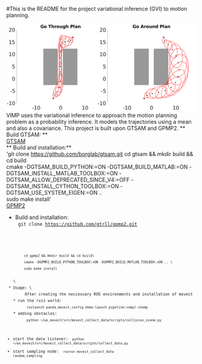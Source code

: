 
#This is the README for the project variational inference (GVI) to motion planning.

![Planning using Gaussian variational inference (GVI)](comparison.png)
VIMP uses the variational inference to approach the motion planning problem as a probability inference. It models the trajectories using a mean and also a covariance. This project is built upon GTSAM and GPMP2.
 ** Build GTSAM: ** \
[GTSAM](https://github.com/borglab/gtsam)    
 ** Build and installation:**\
   'git clone https://github.com/borglab/gtsam.git 
   cd gtsam && mkdir build && cd build\
   cmake -DGTSAM_BUILD_PYTHON:=ON -DGTSAM_BUILD_MATLAB:=ON -DGTSAM_INSTALL_MATLAB_TOOLBOX:=ON -DGTSAM_ALLOW_DEPRECATED_SINCE_V4:=OFF -DGTSAM_INSTALL_CYTHON_TOOLBOX:=ON  -DGTSAM_USE_SYSTEM_EIGEN:=ON .. \
   sudo make install'
   </code> 
   \
   [GPMP2](https://github.com/gtrll/gpmp2) 
  * Build and installation:\
   <code> git clone https://github.com/gtrll/gpmp2.git <code>
   <code>
         cd gpmp2 && mkdir build && cd build\
         cmake -DGPMP2_BUILD_PYTHON_TOOLBOX:=ON -DGPMP2_BUILD_MATLAB_TOOLBOX:=ON .. \
         sudo make install 
   </code> 
   \
 * Usage: \
        After creating the neccessary ROS environments and installation of moveit
   * run the rviz world: 
        <code> roslaunch panda_moveit_config demo.launch pipeline:=ompl-chomp </code>
   * adding obstacles:
        <code> python ~/ws_moveit/src/moveit_collect_data/scripts/collision_scene.py </code>

   * start the data listener:
        <code> python ~/ws_moveit/src/moveit_collect_data/scripts/collect_data.py </code>
   * start sampling node:
        <code> rosrun moveit_collect_data random_sampling </code>